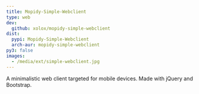 ```yaml
---
title: Mopidy-Simple-Webclient
type: web
dev:
  github: xolox/mopidy-simple-webclient
dist:
  pypi: Mopidy-Simple-Webclient
  arch-aur: mopidy-simple-webclient
py3: false
images:
  - /media/ext/simple-webclient.jpg
---
```


A minimalistic web client targeted for mobile devices.
Made with jQuery and Bootstrap.
